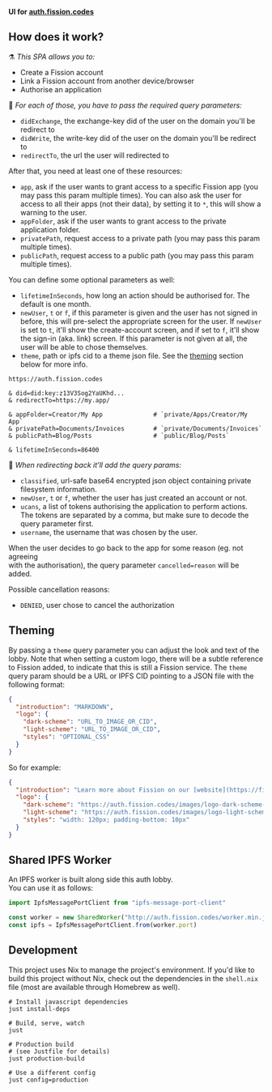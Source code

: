 __UI for [auth.fission.codes](https://auth.fission.codes)__



## How does it work?

⚗️ _This SPA allows you to:_

* Create a Fission account
* Link a Fission account from another device/browser
* Authorise an application


🔑 _For each of those, you have to pass the required query parameters:_

* `didExchange`, the exchange-key did of the user on the domain you'll be redirect to
* `didWrite`, the write-key did of the user on the domain you'll be redirect to
* `redirectTo`, the url the user will redirected to

After that, you need at least one of these resources:
* `app`, ask if the user wants to grant access to a specific Fission app (you may pass this param multiple times). You can also ask the user for access to all their apps (not their data), by setting it to `*`, this will show a warning to the user.
* `appFolder`, ask if the user wants to grant access to the private application folder.
* `privatePath`, request access to a private path (you may pass this param multiple times).
* `publicPath`, request access to a public path (you may pass this param multiple times).

You can define some optional parameters as well:
* `lifetimeInSeconds`, how long an action should be authorised for. The default is one month.
* `newUser`, `t` or `f`, if this parameter is given and the user has not signed in before, this will pre-select the appropriate screen for the user. If `newUser` is set to `t`, it'll show the create-account screen, and if set to `f`, it'll show the sign-in (aka. link) screen. If this parameter is not given at all, the user will be able to chose themselves.
* `theme`, path or ipfs cid to a theme json file. See the [theming](#theming) section below for more info.

```shell
https://auth.fission.codes

& did=did:key:z13V3Sog2YaUKhd...
& redirectTo=https://my.app/

& appFolder=Creator/My App              # `private/Apps/Creator/My App`
& privatePath=Documents/Invoices        # `private/Documents/Invoices`
& publicPath=Blog/Posts                 # `public/Blog/Posts`

& lifetimeInSeconds=86400
```


🎒 _When redirecting back it'll add the query params:_

* `classified`, url-safe base64 encrypted json object containing private filesystem information.
* `newUser`, `t` or `f`, whether the user has just created an account or not.
* `ucans`, a list of tokens authorising the application to perform actions.  
  The tokens are separated by a comma, but make sure to decode the query parameter first.
* `username`, the username that was chosen by the user.

When the user decides to go back to the app for some reason (eg. not agreeing  
with the authorisation), the query parameter `cancelled=reason` will be added.

Possible cancellation reasons:
* `DENIED`, user chose to cancel the authorization



## Theming

By passing a `theme` query parameter you can adjust the look and text of the lobby. Note that when setting a custom logo, there will be a subtle reference to Fission added, to indicate that this is still a Fission service. The `theme` query param should be a URL or IPFS CID pointing to a JSON file with the following format:

```json
{
  "introduction": "MARKDOWN",
  "logo": {
    "dark-scheme": "URL_TO_IMAGE_OR_CID",
    "light-scheme": "URL_TO_IMAGE_OR_CID",
    "styles": "OPTIONAL_CSS"
  }
}
```

So for example:

```json
{
  "introduction": "Learn more about Fission on our [website](https://fission.codes).",
  "logo": {
    "dark-scheme": "https://auth.fission.codes/images/logo-dark-scheme-textonly.svg",
    "light-scheme": "https://auth.fission.codes/images/logo-light-scheme-textonly.svg",
    "styles": "width: 120px; padding-bottom: 10px"
  }
}
```



## Shared IPFS Worker

An IPFS worker is built along side this auth lobby.  
You can use it as follows:

```js
import IpfsMessagePortClient from "ipfs-message-port-client"

const worker = new SharedWorker("http://auth.fission.codes/worker.min.js", { type: "module" })
const ipfs = IpfsMessagePortClient.from(worker.port)
```



## Development

This project uses Nix to manage the project's environment. If you'd like to build this project without Nix, check out the dependencies in the `shell.nix` file (most are available through Homebrew as well).

```shell
# Install javascript dependencies
just install-deps

# Build, serve, watch
just

# Production build
# (see Justfile for details)
just production-build

# Use a different config
just config=production
```
